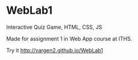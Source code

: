 # WebLab1

Interactive Quiz Game, HTML, CSS, JS

Made for assignment 1 in Web App course at ITHS.

Try it http://vargen2.github.io/WebLab1
